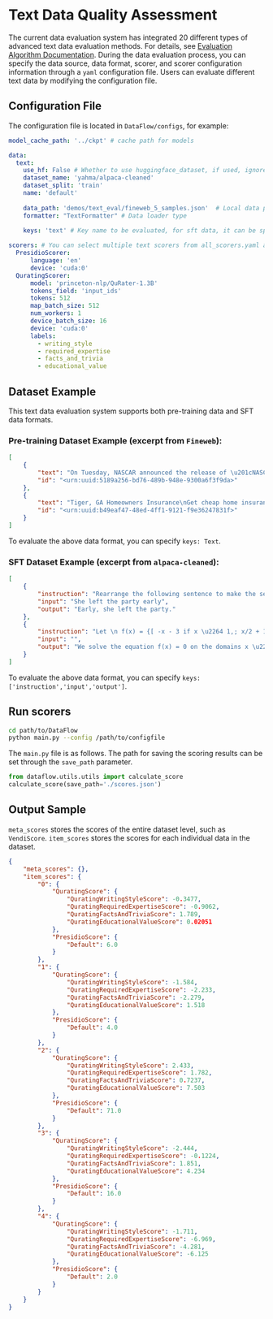 # Text Data Quality Assessment

The current data evaluation system has integrated 20 different types of advanced text data evaluation methods. For details, see [Evaluation Algorithm Documentation](../../../docs/text_metrics_EN.md). During the data evaluation process, you can specify the data source, data format, scorer, and scorer configuration information through a `yaml` configuration file. Users can evaluate different text data by modifying the configuration file.


## Configuration File

The configuration file is located in `DataFlow/configs`, for example:

```yaml
model_cache_path: '../ckpt' # cache path for models

data:
  text:
    use_hf: False # Whether to use huggingface_dataset, if used, ignore the local data path below
    dataset_name: 'yahma/alpaca-cleaned'
    dataset_split: 'train'  
    name: 'default' 
    
    data_path: 'demos/text_eval/fineweb_5_samples.json'  # Local data path, supports json, jsonl, parquet formats
    formatter: "TextFormatter" # Data loader type

    keys: 'text' # Key name to be evaluated, for sft data, it can be specified as ['instruction','input','output']
    
scorers: # You can select multiple text scorers from all_scorers.yaml and put their configuration information here
  PresidioScorer:
      language: 'en'
      device: 'cuda:0'
  QuratingScorer:
      model: 'princeton-nlp/QuRater-1.3B'
      tokens_field: 'input_ids'
      tokens: 512
      map_batch_size: 512
      num_workers: 1
      device_batch_size: 16
      device: 'cuda:0'
      labels:
        - writing_style
        - required_expertise
        - facts_and_trivia
        - educational_value
```

## Dataset Example
This text data evaluation system supports both pre-training data and SFT data formats.

### Pre-training Dataset Example (excerpt from `Fineweb`):
```json
[
    {
        "text": "On Tuesday, NASCAR announced the release of \u201cNASCAR Classic Races, Volume 1,\u201d available on iTunes.",
        "id": "<urn:uuid:5189a256-bd76-489b-948e-9300a6f3f9da>"
    },
    {
        "text": "Tiger, GA Homeowners Insurance\nGet cheap home insurance in Tiger, GA within minutes. ",
        "id": "<urn:uuid:b49eaf47-48ed-4ff1-9121-f9e36247831f>"
    }
]
```
To evaluate the above data format, you can specify `keys: Text`.

### SFT Dataset Example (excerpt from `alpaca-cleaned`):
```json
[
    {
        "instruction": "Rearrange the following sentence to make the sentence more interesting.",
        "input": "She left the party early",
        "output": "Early, she left the party."
    },
    {
        "instruction": "Let \n f(x) = {[ -x - 3 if x \u2264 1,; x/2 + 1 if x > 1. ].\nFind the sum of all values of x such that f(x) = 0.",
        "input": "",
        "output": "We solve the equation f(x) = 0 on the domains x \u2264 1 and x > 1.\n\nIf x \u2264 1, then f(x) = -x - 3, so we want to solve -x - 3 = 0. The solution is x = -3, which satisfies x \u2264 1.\n\nIf x > 1, then f(x) = x/2 + 1, so we want to solve x/2 + 1 = 0. The solution is x = -2, but this value does not satisfy x > 1.\n\nTherefore, the only solution is x = -3."
    }
]
```
To evaluate the above data format, you can specify `keys: ['instruction','input','output']`.

## Run scorers

```bash
cd path/to/DataFlow
python main.py --config /path/to/configfile
```
The `main.py` file is as follows. The path for saving the scoring results can be set through the `save_path` parameter.

```python
from dataflow.utils.utils import calculate_score
calculate_score(save_path='./scores.json')
```

## Output Sample
`meta_scores` stores the scores of the entire dataset level, such as `VendiScore`. `item_scores` stores the scores for each individual data in the dataset.
```json
{
    "meta_scores": {},
    "item_scores": {
        "0": {
            "QuratingScore": {
                "QuratingWritingStyleScore": -0.3477,
                "QuratingRequiredExpertiseScore": -0.9062,
                "QuratingFactsAndTriviaScore": 1.789,
                "QuratingEducationalValueScore": 0.02051
            },
            "PresidioScore": {
                "Default": 6.0
            }
        },
        "1": {
            "QuratingScore": {
                "QuratingWritingStyleScore": -1.584,
                "QuratingRequiredExpertiseScore": -2.233,
                "QuratingFactsAndTriviaScore": -2.279,
                "QuratingEducationalValueScore": 1.518
            },
            "PresidioScore": {
                "Default": 4.0
            }
        },
        "2": {
            "QuratingScore": {
                "QuratingWritingStyleScore": 2.433,
                "QuratingRequiredExpertiseScore": 1.782,
                "QuratingFactsAndTriviaScore": 0.7237,
                "QuratingEducationalValueScore": 7.503
            },
            "PresidioScore": {
                "Default": 71.0
            }
        },
        "3": {
            "QuratingScore": {
                "QuratingWritingStyleScore": -2.444,
                "QuratingRequiredExpertiseScore": -0.1224,
                "QuratingFactsAndTriviaScore": 1.851,
                "QuratingEducationalValueScore": 4.234
            },
            "PresidioScore": {
                "Default": 16.0
            }
        },
        "4": {
            "QuratingScore": {
                "QuratingWritingStyleScore": -1.711,
                "QuratingRequiredExpertiseScore": -6.969,
                "QuratingFactsAndTriviaScore": -4.281,
                "QuratingEducationalValueScore": -6.125
            },
            "PresidioScore": {
                "Default": 2.0
            }
        }
    }
}
```